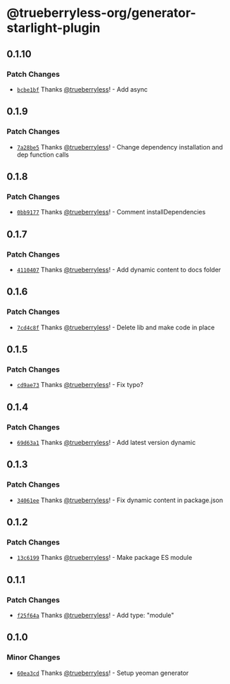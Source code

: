 # @trueberryless-org/generator-starlight-plugin

## 0.1.10

### Patch Changes

- [`bcbe1bf`](https://github.com/trueberryless-org/generator-starlight-plugin/commit/bcbe1bf0299381999f5f1d6061f201bc1d823e1c) Thanks [@trueberryless](https://github.com/trueberryless)! - Add async

## 0.1.9

### Patch Changes

- [`7a28be5`](https://github.com/trueberryless-org/generator-starlight-plugin/commit/7a28be58ce8c7a417caa6d7b2dcbf7b8eb280c0b) Thanks [@trueberryless](https://github.com/trueberryless)! - Change dependency installation and dep function calls

## 0.1.8

### Patch Changes

- [`0bb9177`](https://github.com/trueberryless-org/generator-starlight-plugin/commit/0bb91779666a85b611de3d6f4420d7e3dd9b0f02) Thanks [@trueberryless](https://github.com/trueberryless)! - Comment installDependencies

## 0.1.7

### Patch Changes

- [`4110407`](https://github.com/trueberryless-org/generator-starlight-plugin/commit/4110407cb96b2ce8d866f43e2bb34951126a66a1) Thanks [@trueberryless](https://github.com/trueberryless)! - Add dynamic content to docs folder

## 0.1.6

### Patch Changes

- [`7cd4c8f`](https://github.com/trueberryless-org/generator-starlight-plugin/commit/7cd4c8f8d5a436fcd885cbed553ffe73a1763e75) Thanks [@trueberryless](https://github.com/trueberryless)! - Delete lib and make code in place

## 0.1.5

### Patch Changes

- [`cd9ae73`](https://github.com/trueberryless-org/generator-starlight-plugin/commit/cd9ae73744e36c58028c894ecb288482deb04db5) Thanks [@trueberryless](https://github.com/trueberryless)! - Fix typo?

## 0.1.4

### Patch Changes

- [`69d63a1`](https://github.com/trueberryless-org/generator-starlight-plugin/commit/69d63a187a1b7425c24bf5adabd47d2a342e1dc6) Thanks [@trueberryless](https://github.com/trueberryless)! - Add latest version dynamic

## 0.1.3

### Patch Changes

- [`34061ee`](https://github.com/trueberryless-org/generator-starlight-plugin/commit/34061ee245be05590b005b7835fd4d1fa37ddf30) Thanks [@trueberryless](https://github.com/trueberryless)! - Fix dynamic content in package.json

## 0.1.2

### Patch Changes

- [`13c6199`](https://github.com/trueberryless-org/generator-starlight-plugin/commit/13c619908d9e952c65ddff41c70e4a3ca7a0afbf) Thanks [@trueberryless](https://github.com/trueberryless)! - Make package ES module

## 0.1.1

### Patch Changes

- [`f25f64a`](https://github.com/trueberryless-org/generator-starlight-plugin/commit/f25f64adc723927c4ef6d5e3b9c4f48b38dd974d) Thanks [@trueberryless](https://github.com/trueberryless)! - Add type: "module"

## 0.1.0

### Minor Changes

- [`60ea3cd`](https://github.com/trueberryless-org/generator-starlight-plugin/commit/60ea3cddffcd47974b3d36aee27520ca430e1cf1) Thanks [@trueberryless](https://github.com/trueberryless)! - Setup yeoman generator
